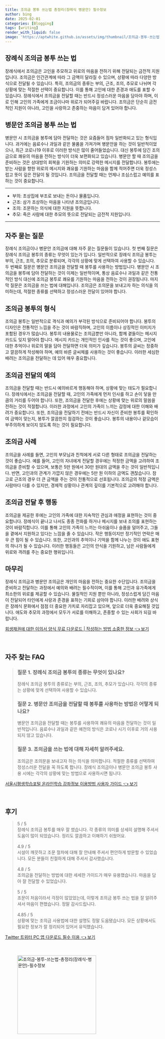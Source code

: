 ```yaml
---
title: 조의금 봉투 쓰는법 총정리(장례식 병문안) 필수정보
author: bing
date: 2025-02-01
categories: [Blogging]
tags: [writing]
render_with_liquid: false
image: 'https://aptwhite.github.io/assets/img/thumbnail/조의금-봉투-쓰는법-총정리(장례식-병문안)-필수정보.webp'
---
```



<h2 id='장례식_조의금_봉투_쓰기'>장례식 조의금 봉투 쓰는 법</h2>

<p>장례식에서 조의금은 고인을 추모하고 위로의 마음을 전하기 위해 전달되는 금전적 지원입니다. 조의금은 인간관계에 따라 그 금액이 달라질 수 있으며, 상황에 따라 다양한 방식으로 전달될 수 있습니다. 특히, 조의금의 종류는 부의, 근조, 조의, 추모로 나뉘며 각 상황에 맞는 적절한 선택이 중요합니다. 이를 통해 고인에 대한 존경과 애도를 표할 수 있습니다. 장례식에서 조의금을 전달할 때는 반드시 정성스러운 마음을 담아야 하며, 이로 인해 고인의 가족에게 조금이나마 위로가 되어주길 바랍니다. 조의금은 단순히 금전적인 지원이 아니라, 고인을 사랑하고 존중하는 마음이 담겨 있어야 합니다.</p>

<h2 id='병문안_조의금_봉투_쓰기'>병문안 조의금 봉투 쓰는 법</h2>

<p>병문안 시 조의금을 봉투에 담아 전달하는 것은 요즘들어 점차 일반화되고 있는 형식입니다. 과거에는 음료수나 과일과 같은 물품을 가져가며 병문안을 하는 것이 일반적이었으나, 최근 코로나19 이후로 이러한 방식은 많이 줄어들었습니다. 대신 봉투에 담긴 조의금으로 쾌유의 마음을 전하는 방식이 더욱 보편화되고 있습니다. 병문안 할 때 조의금을 준비하는 것은 상대방의 회복을 기원하는 의미로 강력한 메시지를 전달합니다. 봉투에는 받는 사람을 향한 위로의 메시지와 쾌유를 기원하는 마음을 함께 적어주면 더욱 정성스럽고 뜻이 깊은 전달이 될 것입니다. 조의금을 전달할 때는 언제나 조심스럽고 예의를 표하는 것이 중요합니다.</p>

<hr />

<ul>
    <li>부의: 초상집에 부조로 보내는 돈이나 물품입니다.</li>
    <li>근조: 삼가 조상하는 마음을 나타낸 조의금입니다.</li>
    <li>조의: 조문하는 의식에 대한 지원을 뜻합니다.</li>
    <li>추모: 죽은 사람에 대한 추모의 뜻으로 전달되는 금전적 지원입니다.</li>
</ul>

<hr />

<h2 id='자주_묻는_질문'>자주 묻는 질문</h2>

<p>장례식 조의금이나 병문안 조의금에 대해 자주 묻는 질문들이 있습니다. 첫 번째 질문은 장례식 조의금 봉투의 종류는 무엇이 있는가 입니다. 일반적으로 장례식 조의금 봉투는 부의, 근조, 조의, 추모로 분류되며, 각각의 상황에 맞게 선택하여 사용할 수 있습니다. 두 번째로 질문은 병문안 조의금을 전달할 때 봉투를 사용하는 방법입니다. 병문안 시 조의금을 봉투에 담아 전달하는 것이 이제는 일반적이며, 통상 음료수나 과일과 같은 전통적인 방식 대신에 조의금 봉투로 쾌유를 기원하는 마음을 전하는 것이 권장됩니다. 마지막 질문은 조의금을 쓰는 법에 대해입니다. 조의금은 조의문을 보내고자 하는 의식을 의미하는데, 적절한 종류를 선택하고 정성스러운 전달이 있어야 합니다.</p>

<h2 id='조의금_봉투의_형식'>조의금 봉투의 형식</h2>

<p>조의금 봉투는 일반적으로 격식과 예의가 부각된 방식으로 준비되어야 합니다. 봉투의 디자인은 전통적인 느낌을 주는 것이 바람직하며, 고인의 이름이나 상징적인 이미지가 포함된 경우가 많습니다. 봉투의 내용물로는 조의금뿐만 아니라, 함께 곁들이는 메시지 카드도 잊지 말아야 합니다. 메시지 카드는 개인적인 인사를 적는 것이 좋으며, 고인에 대한 추억이나 위로의 말을 담아 전달하면 더욱 의미가 깊습니다. 봉투의 글씨는 정중하고 깔끔하게 작성해야 하며, 예의 바른 글씨체를 사용하는 것이 좋습니다. 이러한 세심한 배려는 조의금을 전달하는 데 있어 매우 중요합니다.</p>

<h2 id='조의금_전달의_예의'>조의금 전달의 예의</h2>

<p>조의금을 전달할 때는 반드시 예의바르게 행동해야 하며, 상황에 맞는 태도가 필요합니다. 장례식에서는 조의금을 전달할 때, 고인의 가족에게 먼저 인사를 하고 손이 닿을 만큼의 거리를 두어야 합니다. 또한, 조의금을 전달한 후에는 상황에 맞는 위로의 말씀을 전하는 것이 적절합니다. 이러한 과정에서 고인의 가족이 느끼는 감정에 대한 이해와 배려가 중요합니다. 또한, 조의금을 전달하기 전에는 반드시 자신이 준비한 봉투를 확인하여 금액이 맞는지, 봉투가 깔끔한지 점검하는 것이 좋습니다. 봉투의 내용이나 겉모습이 부주의하게 보이지 않도록 하는 것이 필요합니다.</p>

<h2 id='조의금_사례'>조의금 사례</h2>

<p>조의금을 사례를 들면, 고인의 부모님과 친척에게 서로 다른 형태로 조의금을 전달하는 것이 좋습니다. 예를 들어, 고인의 자녀에게 전달할 경우에는 적정한 금액을 고려하여 조의금을 준비할 수 있으며, 보통은 5만 원에서 30만 원대의 금액을 주는 것이 일반적입니다. 반면, 고인과의 관계가 가깝지 않은 경우에는 5만 원 이하의 금액도 괜찮습니다. 참고로 근조의 경우 더 큰 금액을 주는 것이 전통적으로 선호됩니다. 조의금의 적정 금액은 사람마다 다를 수 있지만, 경제적 상황이나 관계의 깊이를 기본적으로 고려해야 합니다.</p>

<h2 id='조의금_전달후의_행동'>조의금 전달 후 행동</h2>

<p>조의금을 제공한 후에는 고인의 가족에 대한 지속적인 관심과 애정을 표현하는 것이 중요합니다. 장례식이 끝나고 나서도 종종 전화를 하거나 메시지를 보내 조의를 표현하는 것이 바람직합니다. 이를 통해 고인의 가족이 느끼는 아쉬움이나 슬픔을 덜어주고, 그들을 곁에서 지원하고 있다는 느낌을 줄 수 있습니다. 작은 행동이지만 정기적인 연락은 매우 큰 힘이 될 수 있습니다. 또한, 고인과의 추억이나 기억을 함께 나누는 것이 애도 표현의 하나가 될 수 있습니다. 이러한 행동들은 고인의 안식을 기원하고, 남은 사람들에게 위로와 격려를 주는 중요한 행위입니다.</p>

<h2 id='마무리'>마무리</h2>

<p>장례식 조의금과 병문안 조의금은 개인의 마음을 전하는 중요한 수단입니다. 조의금을 준비하고 전달하는 과정에서 예의와 배려는 필수적이며, 이를 통해 고인과 유가족에게 최소한의 위로를 제공할 수 있습니다. 물질적인 지원 뿐만 아니라, 정성스럽게 담긴 마음이 전달되어 타인에게 사랑과 존경을 표하는 기회로 삼아야 합니다. 이러한 배려와 상식은 장례식 문화에서 점점 더 중요한 가치로 자리잡고 있으며, 앞으로 더욱 중요해질 것입니다. 애도와 추모의 과정에서 모두가 서로를 이해하고, 존중할 수 있는 사회가 되길 바랍니다.</p>


<p><a class="click-button" title="회생채권에 대한 이의서 양식 무료 다운로드 | 작성하는 방법 소중한 정보" href="https://aptwhite.github.io/posts/%ED%9A%8C%EC%83%9D%EC%B1%84%EA%B6%8C%EC%97%90-%EB%8C%80%ED%95%9C-%EC%9D%B4%EC%9D%98%EC%84%9C-%EC%96%91%EC%8B%9D-%EB%AC%B4%EB%A3%8C-%EB%8B%A4%EC%9A%B4%EB%A1%9C%EB%93%9C-%EC%9E%91%EC%84%B1%ED%95%98%EB%8A%94-%EB%B0%A9%EB%B2%95-%EC%86%8C%EC%A4%91%ED%95%9C-%EC%A0%95%EB%B3%B4/" rel="dofollow">회생채권에 대한 이의서 양식 무료 다운로드 | 작성하는 방법 소중한 정보 👈 보기</a></p><br>
<h2 id='자주_찾는_FAQ'>자주 찾는 FAQ</h2>
<div itemscope="" itemtype="https://schema.org/FAQPage"> 
<blockquote> 
<div itemscope="" itemprop="mainEntity" itemtype="https://schema.org/Question"> 
<h3 itemprop="name">질문 1. 장례식 조의금 봉투의 종류는 무엇이 있나요?</h3> 
<div itemscope="" itemprop="acceptedAnswer" itemtype="https://schema.org/Answer"> 
<span itemprop="text"> 
<p>장례식 조의금 봉투의 종류로는 부의, 근조, 조의, 추모가 있습니다. 각각의 종류는 상황에 맞게 선택하여 사용할 수 있습니다.</p> 
</span> </div> 

<p></div> </p>

<div itemscope="" itemprop="mainEntity" itemtype="https://schema.org/Question"> 
<h3 itemprop="name">질문 2. 병문안 조의금을 전달할 때 봉투를 사용하는 방법은 어떻게 되나요?</h3> 
<div itemscope="" itemprop="acceptedAnswer" itemtype="https://schema.org/Answer"> 
<span itemprop="text"> 
<p>병문안 조의금을 전달할 때는 봉투를 사용하여 쾌유의 마음을 전달하는 것이 일반적입니다. 음료수나 과일과 같은 예전의 방식은 코로나 시기 이후로 거의 사용되지 않고 있습니다.</p> 
</span> </div> 

<p></div> </p>

<div itemscope="" itemprop="mainEntity" itemtype="https://schema.org/Question"> 
<h3 itemprop="name">질문 3. 조의금을 쓰는 법에 대해 자세히 알려주세요.</h3> 
<div itemscope="" itemprop="acceptedAnswer" itemtype="https://schema.org/Answer"> 
<span itemprop="text"> 
<p>조의금은 조의문을 보내고자 하는 의식을 의미합니다. 적절한 종류를 선택하여 정성스러운 전달을 꼭 하도록 합니다. 장례식 조의금이나 병문안 조의금 봉투 사용 시에는 각각의 상황에 맞는 방법으로 사용하시면 됩니다.</p> 
</span> </div> 

<p></div> 
</blockquote> 
</div></p>
<p><a class="click-button" title="서울시평생학습포털 온라인학습 강좌정보 이용방법 사용자 가이드" href="https://aptwhite.github.io/posts/%EC%84%9C%EC%9A%B8%EC%8B%9C%ED%8F%89%EC%83%9D%ED%95%99%EC%8A%B5%ED%8F%AC%ED%84%B8-%EC%98%A8%EB%9D%BC%EC%9D%B8%ED%95%99%EC%8A%B5-%EA%B0%95%EC%A2%8C%EC%A0%95%EB%B3%B4-%EC%9D%B4%EC%9A%A9%EB%B0%A9%EB%B2%95-%EC%82%AC%EC%9A%A9%EC%9E%90-%EA%B0%80%EC%9D%B4%EB%93%9C/" rel="dofollow">서울시평생학습포털 온라인학습 강좌정보 이용방법 사용자 가이드 👈 보기</a></p><br>
<h2 id='후기'>후기</h2>
<div itemscope itemtype="https://schema.org/Product">
  <blockquote>
  <div itemprop="review" itemscope itemtype="https://schema.org/Review">
      <div itemprop="reviewRating" itemscope itemtype="https://schema.org/Rating"> <span itemprop="ratingValue">5</span> / <span itemprop="bestRating">5</span> </div>
      <span itemprop="reviewBody">장례식 조의금 봉투를 매우 잘 썼습니다. 각 종류의 의미를 상세히 설명해 주셔서 도움이 많이 되었습니다. 정리도 깔끔하고 이해하기 쉬웠어요.</span>
  </div>
  <br>
  <div itemprop="review" itemscope itemtype="https://schema.org/Review">
      <div itemprop="reviewRating" itemscope itemtype="https://schema.org/Rating"> <span itemprop="ratingValue">4.9</span> / <span itemprop="bestRating">5</span> </div>
      <span itemprop="reviewBody">시설이 깨끗하고 조문 절차에 대해 잘 안내해 주셔서 편안하게 방문할 수 있었습니다. 모든 분들이 친절하게 대해 주셔서 감사했습니다.</span>
  </div>
  <br>
  <div itemprop="review" itemscope itemtype="https://schema.org/Review">
      <div itemprop="reviewRating" itemscope itemtype="https://schema.org/Rating"> <span itemprop="ratingValue">4.8</span> / <span itemprop="bestRating">5</span> </div>
      <span itemprop="reviewBody">조의금을 전달하는 방법에 대한 세세한 가이드가 매우 유용했습니다. 마음을 담아 잘 전달할 수 있었습니다.</span>
  </div>
  <br>
  <div itemprop="review" itemscope itemtype="https://schema.org/Review">
      <div itemprop="reviewRating" itemscope itemtype="https://schema.org/Rating"> <span itemprop="ratingValue">5</span> / <span itemprop="bestRating">5</span> </div>
      <span itemprop="reviewBody">조문이 처음이라서 걱정이 많았었는데, 이렇게 조의금 봉투 쓰는 법을 잘 알려주셔서 마음이 편했습니다. 정말 감사드립니다.</span>
  </div>
  <br>
  <div itemprop="review" itemscope itemtype="https://schema.org/Review">
      <div itemprop="reviewRating" itemscope itemtype="https://schema.org/Rating"> <span itemprop="ratingValue">4.85</span> / <span itemprop="bestRating">5</span> </div>
      <span itemprop="reviewBody">상황에 맞는 조의금 사용법에 대한 설명도 정말 도움됐습니다. 모든 상황에서도 필요한 정보가 잘 정리되어 있어서 유익했습니다.</span>
  </div>
  </blockquote>
</div>
<p><a class="click-button" title="Twitter 트위터 PC 앱 다운로드 필수 이용" href="https://aptwhite.github.io/posts/Twitter-%ED%8A%B8%EC%9C%84%ED%84%B0-PC-%EC%95%B1-%EB%8B%A4%EC%9A%B4%EB%A1%9C%EB%93%9C-%ED%95%84%EC%88%98-%EC%9D%B4%EC%9A%A9/" rel="dofollow">Twitter 트위터 PC 앱 다운로드 필수 이용 👈 보기</a></p><br>
<figure class="image"><img src="https://aptwhite.github.io/assets/img/thumbnail/조의금-봉투-쓰는법-총정리(장례식-병문안)-필수정보.webp" alt="조의금-봉투-쓰는법-총정리(장례식-병문안)-필수정보" width="256" height="256"></figure>